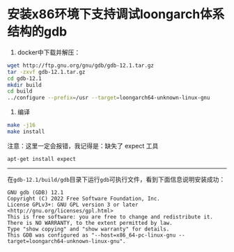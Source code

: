 # 安装x86环境下支持调试loongarch体系结构的gdb

1. docker中下载并解压：

```bash
wget http://ftp.gnu.org/gnu/gdb/gdb-12.1.tar.gz
tar -zxvf gdb-12.1.tar.gz 
cd gdb-12.1
mkdir build
cd build
../configure --prefix=/usr --target=loongarch64-unknown-linux-gnu
```

1. 编译

```bash
make -j16
make install
```

注意：这里一定会报错，我记得是：缺失了 expect 工具

```shell
apt-get install expect
```

------------------------------------------------
在`gdb-12.1/build/gdb`目录下运行`gdb`可执行文件，看到下面信息说明安装成功：

```shell
GNU gdb (GDB) 12.1
Copyright (C) 2022 Free Software Foundation, Inc.
License GPLv3+: GNU GPL version 3 or later <http://gnu.org/licenses/gpl.html>
This is free software: you are free to change and redistribute it.
There is NO WARRANTY, to the extent permitted by law.
Type "show copying" and "show warranty" for details.
This GDB was configured as "--host=x86_64-pc-linux-gnu --target=loongarch64-unknown-linux-gnu".
```